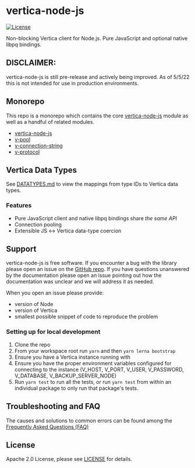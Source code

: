# vertica-node-js

<!-- NPM package when published -->
<!-- NPM downloads when published -->
[![License](https://img.shields.io/badge/License-Apache%202.0-orange.svg)](https://opensource.org/licenses/Apache-2.0)

Non-blocking Vertica client for Node.js. Pure JavaScript and optional native libpq bindings.

## DISCLAIMER: 
vertica-node-js is still pre-release and actively being improved. As of 5/5/22 this is not intended for use in production environments. 

## Monorepo

This repo is a monorepo which contains the core [vertica-node-js](https://github.com/vertica/vertica-node-js/tree/master/packages/vertica-node-js) module as well as a handful of related modules.

- [vertica-node-js](https://github.com/vertica/vertica-node-js/tree/master/packages/vertica-node-js)
- [v-pool](https://github.com/vertica/vertica-node-js/tree/master/packages/v-pool)
- [v-connection-string](https://github.com/vertica/vertica-node-js/tree/master/packages/v-connection-string)
- [v-protocol](https://github.com/vertica/vertica-node-js/tree/master/packages/v-protocol)

<!--
## Documentation

Each package in this repo should have its own readme more focused on how to develop/contribute. For more information on how to contribute, check out our [contributing guidelines](#contributing-guidelines).-->

<!-- ## Installation
    To install vertica-node-js with npm: ``` TO DO ```

    To use vertica-node-js linked locally from source (not recommended in production): ``` TO DO - Take notes from http://confluence.verticacorp.com/display/DEV/Node.js+Development+Resources```

-->

## Vertica Data Types

See [DATATYPES.md](https://github.com/vertica/vertica-node-js/blob/master/DATATYPES.md) to view the mappings from type IDs to Vertica data types.

### Features

- Pure JavaScript client and native libpq bindings share _the same API_
- Connection pooling
- Extensible JS ↔ Vertica data-type coercion
<!-- - Supported Vertica features -->
  <!-- - Async notifications with `LISTEN/NOTIFY` verifiy this -->
  <!-- - Bulk import & export with `COPY TO/COPY FROM` not part of the MVP -->

## Support

vertica-node-js is free software. If you encounter a bug with the library please open an issue on the [GitHub repo](https://github.com/vertica/vertica-node-js). If you have questions unanswered by the documentation please open an issue pointing out how the documentation was unclear and we will address it as needed. 

When you open an issue please provide:

- version of Node
- version of Vertica
- smallest possible snippet of code to reproduce the problem

<!-- 
## Contributing

Outside contributions to this project are greatly appreciated. Following standard Vertica open source practices, please see [CONTRIBUTING.md](CONTRIBUTING.md)
-->


### Setting up for local development

1. Clone the repo
2. From your workspace root run `yarn` and then `yarn lerna bootstrap`
3. Ensure you have a Vertica instance running with 
4. Ensure you have the proper environment variables configured for connecting to the instance (V_HOST, V_PORT, V_USER, V_PASSWORD, V_DATABASE, V_BACKUP_SERVER_NODE)
5. Run `yarn test` to run all the tests, or run `yarn test` from within an individual package to only run that package's tests. 

## Troubleshooting and FAQ

The causes and solutions to common errors can be found among the [Frequently Asked Questions (FAQ)](https://github.com/vertica/vertica-node-js/wiki/FAQ)

## License

Apache 2.0 License, please see [LICENSE](LICENSE) for details.
